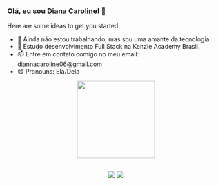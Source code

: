 ### Olá, eu sou Diana Caroline! 👋

Here are some ideas to get you started:

- 🔭 Ainda não estou trabalhando, mas sou uma amante da tecnologia.
- 🌱 Estudo desenvolvimento Full Stack na Kenzie Academy Brasil.
- 📫 Entre em contato comigo no meu email: diannacaroline06@gmail.com
- 😄 Pronouns: Ela/Dela

<div align="center">
  <a href="https://github.com/DianaCarolineCV">
  <img height="180em" src="https://github-readme-stats.vercel.app/api?username=DianaCarolineCV&show_icons=true&theme=dark&include_all_commits=true&count_private=true"/>
  
  ##
  
  <div> 
  <a href="https://www.linkedin.com/in/diana-caroline-317a91236/" target="_blank"><img src="https://img.shields.io/badge/-LinkedIn-%230077B5?style=for-the-badge&logo=linkedin&logoColor=white" target="_blank"></a> 
     <a href = "mailto:diannacaroline06@gmail.com"><img src="https://img.shields.io/badge/-Gmail-%23333?style=for-the-badge&logo=gmail&logoColor=white" target="_blank"></a>
 

